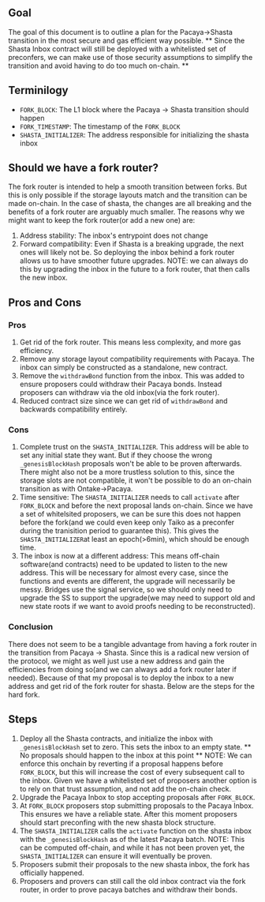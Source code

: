 ## Goal

The goal of this document is to outline a plan for the Pacaya->Shasta transition in the most secure and gas efficient way possible. ** Since the Shasta Inbox contract will still be deployed with a whitelisted set of preconfers, we can make use of those security assumptions to simplify the transition and avoid having to do too much on-chain. **

## Terminilogy

- `FORK_BLOCK`: The L1 block where the Pacaya -> Shasta transition should happen
- `FORK_TIMESTAMP`: The timestamp of the `FORK_BLOCK`
- `SHASTA_INITIALIZER`: The address responsible for initializing the shasta inbox

## Should we have a fork router?

The fork router is intended to help a smooth transition between forks. But this is only possible if the storage layouts match and the transition can be made on-chain. In the case of shasta, the changes are all breaking and the benefits of a fork router are arguably much smaller.
The reasons why we might want to keep the fork router(or add a new one) are:

1. Address stability: The inbox's entrypoint does not change
2. Forward compatibility: Even if Shasta is a breaking upgrade, the next ones will likely not be. So deploying the inbox behind a fork router allows us to have smoother future upgrades.
   NOTE: we can always do this by upgrading the inbox in the future to a fork router, that then calls the new inbox.

## Pros and Cons

### Pros

1. Get rid of the fork router. This means less complexity, and more gas efficiency.
2. Remove any storage layout compatibility requirements with Pacaya. The inbox can simply be constructed as a standalone, new contract.
3. Remove the `withdrawBond` function from the inbox. This was added to ensure proposers could withdraw their Pacaya bonds. Instead proposers can withdraw via the old inbox(via the fork router).
4. Reduced contract size since we can get rid of `withdrawBond` and backwards compatibility entirely.

### Cons

1. Complete trust on the `SHASTA_INITIALIZER`. This address will be able to set any initial state they want. But if they choose the wrong `_genesisBlockHash` proposals won't be able to be proven afterwards. There might also not be a more trustless solution to this, since the storage slots are not compatible, it won't be possible to do an on-chain transition as with Ontake->Pacaya.
2. Time sensitive: The `SHASTA_INITIALIZER` needs to call `activate` after `FORK_BLOCK` and before the next proposal lands on-chain. Since we have a set of whitelsited proposers, we can be sure this does not happen before the fork(and we could even keep only Taiko as a preconfer during the tranisition period to guarantee this). This gives the `SHASTA_INITIALIZER`at least an epoch(>6min), which should be enough time.
3. The inbox is now at a different address: This means off-chain software(and contracts) need to be updated to listen to the new address. This will be necessary for almost every case, since the functions and events are different, the upgrade will necessarily be messy. Bridges use the signal service, so we should only need to upgrade the SS to support the upgrade(we may need to support old and new state roots if we want to avoid proofs needing to be reconstructed).

### Conclusion

There does not seem to be a tangible advantage from having a fork router in the transition from Pacaya -> Shasta. Since this is a radical new version of the protocol, we might as well just use a new address and gain the efficiencies from doing so(and we can always add a fork router later if needed). Because of that my proposal is to deploy the inbox to a new address and get rid of the fork router for shasta. Below are the steps for the hard fork.

## Steps

1. Deploy all the Shasta contracts, and initialize the inbox with `_genesisBlockHash` set to zero. This sets the inbox to an empty state. ** No proposals should happen to the inbox at this point **
   NOTE: We can enforce this onchain by reverting if a proposal happens before `FORK_BLOCK`, but this will increase the cost of every subsequent call to the inbox. Given we have a whitelisted set of proposers another option is to rely on that trust assumption, and not add the on-chain check.
2. Upgrade the Pacaya Inbox to stop accepting proposals after `FORK_BLOCK`.
3. At `FORK_BLOCK` proposers stop submitting proposals to the Pacaya Inbox. This ensures we have a reliable state. After this moment proposers should start preconfing with the new shasta block structure.
4. The `SHASTA_INITIALIZER` calls the `activate` function on the shasta inbox with the `_genesisBlockHash` as of the latest Pacaya batch.
   NOTE: This can be computed off-chain, and while it has not been proven yet, the `SHASTA_INITIALIZER` can ensure it will eventually be proven.
5. Proposers submit their proposals to the new shasta inbox, the fork has officially happened.
6. Proposers and provers can still call the old inbox contract via the fork router, in order to prove pacaya batches and withdraw their bonds.
